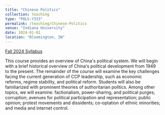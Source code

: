 ```yaml
---
title: "Chinese Politics"
collection: teaching
type: "POLS-Y333"
permalink: /teaching/Chinese-Politics
venue: "Indiana University"
date: 2024-01-01
location: "Bloomington, IN"
---
```


[Fall 2024 Syllabus](http://jasonyuyanwu.github.io/files/Chinese-Politics-Syllabus-2024.pdf)

This course provides an overview of China's political system. We will begin with a brief historical overview of China's political development from 1949 to the present. The remainder of the course will examine the key challenges facing the current generation of CCP leadership, such as economic reforms, regime stability, and political reform. Students will also be familiarized with prominent theories of authoritarian politics. Among other topics, we will examine: factionalism, power-sharing, and political purges; corruption; avenues for political participation and representation; public opinion; protest movements and dissidents; co-optation of ethnic minorities; and media and internet control.



